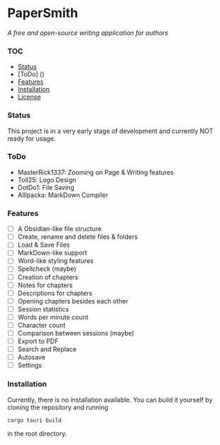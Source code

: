 # PaperSmith

_A free and open-source writing application for authors_


### TOC
- [Status](#status)
- [ToDo] ()
- [Features](#features)
- [Installation](#installation)
- [License](LICENSE)

### Status

This project is in a very early stage of development and currently NOT ready for usage.

### ToDo

- MasterRick1337: Zooming on Page & Writing features
- Toll25: Logo Design
- DotDo1: File Saving
- Alllpacka: MarkDown Compiler


### Features

- [ ] A Obsidian-like file structure
- [ ] Create, rename and delete files & folders
- [ ] Load & Save Files
- [ ] MarkDown-like support
- [ ] Word-like styling features
- [ ] Spellcheck (maybe)
- [ ] Creation of chapters
- [ ] Notes for chapters
- [ ] Descriptions for chapters
- [ ] Opening chapters besides each other
- [ ] Session statistics
- [ ] Words per minute count
- [ ] Character count
- [ ] Comparison between sessions (maybe)
- [ ] Export to PDF
- [ ] Search and Replace
- [ ] Autosave
- [ ] Settings

### Installation

Currently, there is no installation available. You can build it yourself by cloning the repository and running 
```
cargo tauri build
``` 
in the root directory.